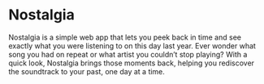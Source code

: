 # Nostalgia
Nostalgia is a simple web app that lets you peek back in time and see exactly what you were listening to on this day last year. Ever wonder what song you had on repeat or what artist you couldn’t stop playing? With a quick look, Nostalgia brings those moments back, helping you rediscover the soundtrack to your past, one day at a time.
